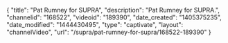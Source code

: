 {
    "title": "Pat Rumney for SUPRA",
    "description": "Pat Rumney for SUPRA.",
    "channelid": "168522",
    "videoid": "189390",
    "date_created": "1405375235",
    "date_modified": "1444430495",
    "type": "captivate",
    "layout": "channelVideo",
    "url": "\/supra\/pat-rumney-for-supra\/168522-189390"
}
